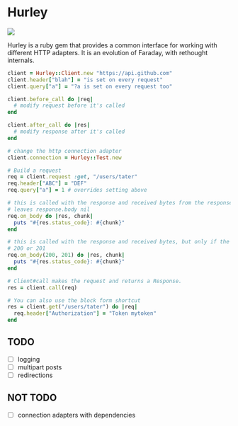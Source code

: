 # Hurley

![](http://comicstheblog.com/wp-content/uploads/2013/10/Hurley-Run.gif)

Hurley is a ruby gem that provides a common interface for working with different
HTTP adapters.  It is an evolution of Faraday, with rethought internals.

```ruby
client = Hurley::Client.new "https://api.github.com"
client.header["blah"] = "is set on every request"
client.query["a"] = "?a is set on every request too"

client.before_call do |req|
  # modify request before it's called
end

client.after_call do |res|
  # modify response after it's called
end

# change the http connection adapter
client.connection = Hurley::Test.new

# Build a request
req = client.request :get, "/users/tater"
req.header["ABC"] = "DEF"
req.query["a"] = 1 # overrides setting above

# this is called with the response and received bytes from the response
# leaves response.body nil
req.on_body do |res, chunk|
  puts "#{res.status_code}: #{chunk}"
end

# this is called with the response and received bytes, but only if the status is
# 200 or 201
req.on_body(200, 201) do |res, chunk|
  puts "#{res.status_code}: #{chunk}"
end

# Client#call makes the request and returns a Response.
res = client.call(req)

# You can also use the block form shortcut
res = client.get("/users/tater") do |req|
  req.header["Authorization"] = "Token mytoken"
end
```

## TODO

* [ ] logging
* [ ] multipart posts
* [ ] redirections

## NOT TODO

* [ ] connection adapters with dependencies
